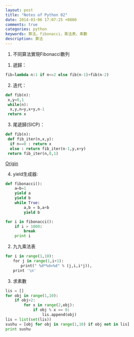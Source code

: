 ```yaml
---
layout: post
title: "Notes of Python 02"
date: 2014-03-06 17:07:25 +0800
comments: true
categories: python
keywords: 算法，fibonacci，乘法表，素數
description: 算法
---
```

1. 不同算法實現Fibonacci數列  
1) 遞歸：  
``` python
fib=lambda n:1 if n<=2 else fib(n-1)+fib(n-2)
```  
2) 迭代：  
``` python
def fib(n):
 x,y=0,1
 while(n):
  x,y,n=y,x+y,n-1
 return x
```  
3) 尾遞歸(SICP)：  
``` python
def fib(n):
 def fib_iter(n,x,y):
  if n==0 : return x
  else : return fib_iter(n-1,y,x+y)
 return fib_iter(n,0,1)
```  
[Origin](http://www.cnblogs.com/figure9/archive/2010/08/30/1812927.html)<!--more-->  
  
4) yield生成器:  
``` python
def fibonacci():
    a=b=1
    yield a
    yield b
    while True:
        a,b = b,a+b
        yield b

for i in fibonacci():
    if i > 1000:
        break
    print i
```  
  
2. 九九乘法表  
``` python
for i in range(1,10):
　　for j in range(1,i+1):
　　　　print(" %d*%d=%d" % (j,i,i*j)),
　　print '\n'
```  
  
3. 求素數  
``` python
lis = []
for obj in range(1,10):
    if obj>2:
        for x in range(2,obj):
            if obj % x == 0:
                lis.append(obj)
lis = list(set(lis))
sushu = [obj for obj in range(1,10) if obj not in lis]
print sushu
```  